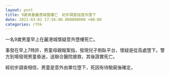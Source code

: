 ```yaml
---
layout: post
title: 9歲男童麗港城墮樓亡　初步調查指意外墮下
date: 2021-03-01 17:56:00.000000000 +08:00
categories: rthk
---
```


一名9歲男童早上在麗港城懷疑意外墮樓死亡。

事發在早上7時許，男童母親報案指，發現兒子倒臥平台，懷疑是從高處墮下。警方到場發現男童昏迷，送聯合醫院搶救，其後證實死亡。

經初步調查相信，男童是意外由單位墮下，死因有待驗屍後確定。
